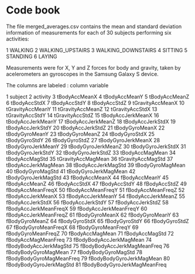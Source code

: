 Code book
========================================================
The file merged_averages.csv contains the mean and standard deviation 
information of measurements for each of 30 subjects performing six 
activities:

1            WALKING
2            WALKING_UPSTAIRS
3            WALKING_DOWNSTAIRS
4            SITTING
5            STANDING
6            LAYING

Measurements were for X, Y and Z forces for body and gravity, taken by 
acelerometers an gyroscopes in the Samsung Galaxy S device.

The columns are labeled :
column         variable

1              subject
2              activity
3              tBodyAccMeanX
4              tBodyAccMeanY
5              tBodyAccMeanZ
6              tBodyAccStdX
7              tBodyAccStdY
8              tBodyAccStdZ
9              tGravityAccMeanX
10             tGravityAccMeanY
11             tGravityAccMeanZ
12             tGravityAccStdX
13             tGravityAccStdY
14             tGravityAccStdZ
15             tBodyAccJerkMeanX
16             tBodyAccJerkMeanY
17             tBodyAccJerkMeanZ
18             tBodyAccJerkStdX
19             tBodyAccJerkStdY
20             tBodyAccJerkStdZ
21             tBodyGyroMeanX
22             tBodyGyroMeanY
23             tBodyGyroMeanZ
24             tBodyGyroStdX
25             tBodyGyroStdY
26             tBodyGyroStdZ
27             tBodyGyroJerkMeanX
28             tBodyGyroJerkMeanY
29             tBodyGyroJerkMeanZ
30             tBodyGyroJerkStdX
31             tBodyGyroJerkStdY
32             tBodyGyroJerkStdZ
33             tBodyAccMagMean
34             tBodyAccMagStd
35             tGravityAccMagMean
36             tGravityAccMagStd
37             tBodyAccJerkMagMean
38             tBodyAccJerkMagStd
39             tBodyGyroMagMean
40             tBodyGyroMagStd
41             tBodyGyroJerkMagMean
42             tBodyGyroJerkMagStd
43             fBodyAccMeanX
44             fBodyAccMeanY
45             fBodyAccMeanZ
46             fBodyAccStdX
47             fBodyAccStdY
48             fBodyAccStdZ
49             fBodyAccMeanFreqX
50             fBodyAccMeanFreqY
51             fBodyAccMeanFreqZ
52             fBodyAccJerkMeanX
53             fBodyAccJerkMeanY
54             fBodyAccJerkMeanZ
55             fBodyAccJerkStdX
56             fBodyAccJerkStdY
57             fBodyAccJerkStdZ
58             fBodyAccJerkMeanFreqX
59             fBodyAccJerkMeanFreqY
60             fBodyAccJerkMeanFreqZ
61             fBodyGyroMeanX
62             fBodyGyroMeanY
63             fBodyGyroMeanZ
64             fBodyGyroStdX
65             fBodyGyroStdY
66             fBodyGyroStdZ
67             fBodyGyroMeanFreqX
68             fBodyGyroMeanFreqY
69             fBodyGyroMeanFreqZ
70             fBodyAccMagMean
71             fBodyAccMagStd
72             fBodyAccMagMeanFreq
73             fBodyBodyAccJerkMagMean
74             fBodyBodyAccJerkMagStd
75             fBodyBodyAccJerkMagMeanFreq
76             fBodyBodyGyroMagMean
77             fBodyBodyGyroMagStd
78             fBodyBodyGyroMagMeanFreq
79             fBodyBodyGyroJerkMagMean
80             fBodyBodyGyroJerkMagStd
81             fBodyBodyGyroJerkMagMeanFreq